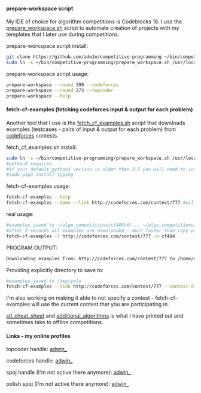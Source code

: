 #### prepare-workspace script
My IDE of choice for algorithm competitions is Codeblocks 16. I use the [prepare_workspace.sh](prepare_workspace.sh) script to automate creation of projects with my templates that I later use during competitions.

prepare-workspace script install:
```bash
git clone https://github.com/adw1n/competitive-programming ~/bin/competitive-programming/
sudo ln -s ~/bin/competitive-programming/prepare_workspace.sh /usr/local/bin/prepare-workspace
```

prepare-workspace script usage:
```bash
prepare-workspace --round 399 --codeforces
prepare-workspace --round 273 --topcoder
prepare-workspace --help
```

#### fetch-cf-examples (fetching codeforces input & output for each problem)
Another tool that I use is the [fetch_cf_examples.sh](fetch_cf_examples.sh) script that downloads examples (testcases - pairs of input & output for each problem) from [codeforces](http://codeforces.com) contests.

fetch_cf_examples.sh install:
```bash
sudo ln -s ~/bin/competitive-programming/prepare_workspace.sh /usr/local/bin/fetch-cf-examples
#python3 required
#if your default python3 verison is older than 3.5 you will need to install typing module
#sudo pip3 install typing
```
fetch-cf-examples usage:
```bash
fetch-cf-examples --help
fetch-cf-examples --demo --link http://codeforces.com/contest/777 #will save to /tmp/codeforces
```
real usage:
```bash
#examples saved to ~/algo_competitions/cf404/A/... ~/algo_competitions/cf404/B/...
#after 3 seconds all examples are downloaded - much faster than copy pasting by hand
fetch-cf-examples -l http://codeforces.com/contest/777 -n cf404
```
PROGRAM OUTPUT:
```bash
Downloading examples from: http://codeforces.com/contest/777 to /home/username/algo_competitions/cf404
```
Providing explicitly directory to save to:
```bash
#examples saved to /tmp/yolo
fetch-cf-examples --link http://codeforces.com/contest/777 --contest-dir /tmp/yolo
```
I'm also working on making it able to not specify a contest - fetch-cf-examples will use the current contest that you are participating in.


[stl_cheat_sheet](stl_cheat_sheet) and [additional_algorithms](additional_algorithms) is what I have printed out and sometimes take to offline competitions.

#### Links - my online profiles
topcoder handle: [adwin_](https://www.topcoder.com/members/adwin_/details/?track=DATA_SCIENCE&subTrack=SRM)

codeforces handle: [adwin_](http://codeforces.com/profile/adwin_)

spoj handle (I'm not active there anymore): [adwin_](http://www.spoj.com/users/adwin_/)

polish spoj (I'm not active there anymore): [adwin_](http://pl.spoj.com/users/adwin_/)